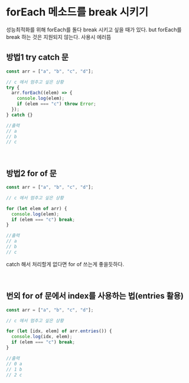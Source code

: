 # forEach 메소드를 break 시키기

성능최적화를 위해 forEach를 돌다 break 시키고 싶을 때가 있다.
but forEach를 break 하는 것은 지원되지 않는다. 사용시 에러뜸

## 방법1 try catch 문

```js
const arr = ["a", "b", "c", "d"];

// c 에서 멈추고 싶은 상황
try {
  arr.forEach((elem) => {
    console.log(elem);
    if (elem === "c") throw Error;
  });
} catch {}

//출력
// a
// b
// c
```

<br>

## 방법2 for of 문

```js
const arr = ["a", "b", "c", "d"];

// c 에서 멈추고 싶은 상황

for (let elem of arr) {
  console.log(elem);
  if (elem === "c") break;
}

//출력
// a
// b
// c
```

catch 해서 처리할게 없다면 for of 쓰는게 좋을듯하다.

<br>

## 번외 for of 문에서 index를 사용하는 법(entries 활용)

```js
const arr = ["a", "b", "c", "d"];

// c 에서 멈추고 싶은 상황

for (let [idx, elem] of arr.entries()) {
  console.log(idx, elem);
  if (elem === "c") break;
}

//출력
// 0 a
// 1 b
// 2 c
```
